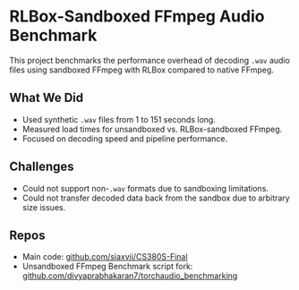# RLBox-Sandboxed FFmpeg Audio Benchmark

This project benchmarks the performance overhead of decoding `.wav` audio files using sandboxed FFmpeg with RLBox compared to native FFmpeg.

## What We Did

- Used synthetic `.wav` files from 1 to 151 seconds long.
- Measured load times for unsandboxed vs. RLBox-sandboxed FFmpeg.
- Focused on decoding speed and pipeline performance.

## Challenges

- Could not support non-`.wav` formats due to sandboxing limitations.
- Could not transfer decoded data back from the sandbox due to arbitrary size issues.

## Repos

- Main code: [github.com/siaxvii/CS380S-Final](https://github.com/siaxvii/CS380S-Final)  
- Unsandboxed FFmpeg Benchmark script fork: [github.com/divyaprabhakaran7/torchaudio_benchmarking](https://github.com/divyaprabhakaran7/torchaudio_benchmarking)

